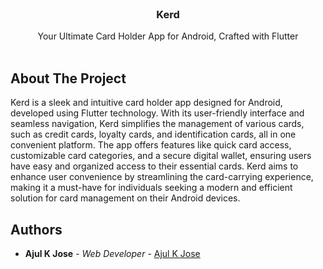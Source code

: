 <br/>
<p align="center">
  <h3 align="center">Kerd</h3>

  <p align="center">
    Your Ultimate Card Holder App for Android, Crafted with Flutter
    <br/>
    <br/>
  </p>
</p>



## About The Project

Kerd is a sleek and intuitive card holder app designed for Android, developed using Flutter technology. With its user-friendly interface and seamless navigation, Kerd simplifies the management of various cards, such as credit cards, loyalty cards, and identification cards, all in one convenient platform. The app offers features like quick card access, customizable card categories, and a secure digital wallet, ensuring users have easy and organized access to their essential cards. Kerd aims to enhance user convenience by streamlining the card-carrying experience, making it a must-have for individuals seeking a modern and efficient solution for card management on their Android devices.

## Authors

* **Ajul K Jose** - *Web Developer* - [Ajul K Jose](https://www.ajulkjose.in)
